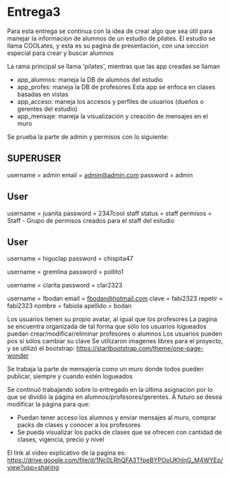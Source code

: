 # Entrega3

Para esta entrega se continua con la idea de crear algo que sea útil para manejar la informacion de alumnos de un estudio de pilates. 
El estudio se llama COOLates, y esta es su pagina de presentacion, con una seccion especial para crear y buscar alumnos

La rama principal se llama 'pilates', mientras que las app creadas se llaman
- app_alumnos: maneja la DB de alumnos del estudio
- app_profes: maneja la DB de profesores
    Esta app se enfoca en clases basadas en vistas
- app_acceso: maneja los accesos y perfiles de usuarios (dueños o gerentes del estudio)
- app_mensaje: maneja la visualización y creación de mensajes en el muro

Se prueba la parte de admin y permisos con lo siguiente: 

## SUPERUSER
username = admin
email = admin@admin.com
password = admin

## User
username = juanita
password = 2347cool
staff status = staff
permisos = Staff   - Grupo de permisos creados para el staff del estudio

## User
username = higuclap
password = chispita47

username = gremlina
password = pollito1

username = clarita
password = clar2323

username = fbodan
email = fbodan@hotmail.com
clave = fabi2323
repetir = fabi2323
nombre = fabiola
apellido = bodan

Los usuarios tienen su propio avatar, al igual que los profesores
La pagina se encuentra organizada de tal forma que sólo los usuarios logueados puedan crear/modificar/eliminar profesores o alumnos
Los usuarios pueden pos sí sólos cambiar su clave
Se utilizaron imagenes libres para el proyecto, y se utilizó el bootstrap: 
        https://startbootstrap.com/theme/one-page-wonder

Se trabaja la parte de mensajería como un muro donde todos pueden publicar, siempre y cuando estén logueados

Se continuó trabajando sobre lo entregado en la última asignacion por lo que se dividió la página en alumnos/profesores/gerentes.
A futuro se desea modificar la página para que:
- Puedan tener acceso los alumnos y enviar mensajes al muro, comprar packs de clases y conocer a los profesores
- Se pueda visualizar los packs de clases que se ofrecen con cantidad de clases, vigencia, precio y nivel


El link al video explicativo de la pagina es: https://drive.google.com/file/d/1Nc0LRhQFA3TfpeBYPOoUKhlnG_M4WYEp/view?usp=sharing
